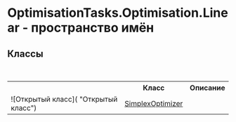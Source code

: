 # OptimisationTasks.Optimisation.Linear - пространство имён

## Классы
&nbsp;<table><tr><th></th><th>Класс</th><th>Описание</th></tr><tr><td>![Открытый класс]( "Открытый класс")</td><td><a href="T_OptimisationTasks_Optimisation_Linear_SimplexOptimizer">SimplexOptimizer</a></td><td /></tr></table>&nbsp;
